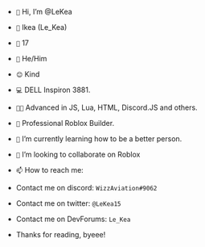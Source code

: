 - `👋` Hi, I’m @LeKea
- `👦`  Ikea (Le_Kea)
- `🔪` 17
- `🤠` He/Him
- `😊` Kind
- `💻` DELL Inspiron 3881.
- `👨‍💻` Advanced in JS, Lua, HTML, Discord.JS and others.
- `👷` Professional Roblox Builder.
- `🌱` I’m currently learning how to be a better person.
- `💞️` I’m looking to collaborate on Roblox
- `📫` How to reach me:

- Contact me on discord: `WizzAviation#9062`
- Contact me on twitter: `@LeKea15`
- Contact me on DevForums: `Le_Kea`

- Thanks for reading, byeee!

<!---
LeKea/LeKea is a ✨ special ✨ repository because its `README.md` (this file) appears on your GitHub profile.
You can click the Preview link to take a look at your changes.
--->

